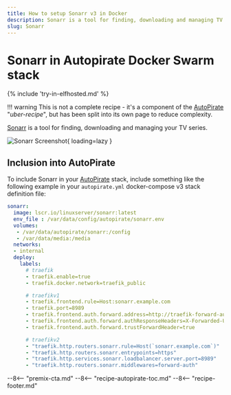 ```yaml
---
title: How to setup Sonarr v3 in Docker
description: Sonarr is a tool for finding, downloading and managing TV series*, and is a valuable addition to the docker-swarm AutoPirate stack
slug: Sonarr
---
```


# Sonarr in Autopirate Docker Swarm stack

{% include 'try-in-elfhosted.md' %}

!!! warning
    This is not a complete recipe - it's a component of the [AutoPirate](/recipes/autopirate/) "_uber-recipe_", but has been split into its own page to reduce complexity.

[Sonarr](https://sonarr.tv/) is a tool for finding, downloading and managing your TV series.

![Sonarr Screenshot](/images/sonarr.png){ loading=lazy }

## Inclusion into AutoPirate

To include Sonarr in your [AutoPirate](/recipes/autopirate/) stack, include something like the following example in your `autopirate.yml` docker-compose v3 stack definition file:

```yaml
sonarr:
  image: lscr.io/linuxserver/sonarr:latest
  env_file : /var/data/config/autopirate/sonarr.env
  volumes:
   - /var/data/autopirate/sonarr:/config
   - /var/data/media:/media
  networks:
  - internal
  deploy:
    labels:
      # traefik
      - traefik.enable=true
      - traefik.docker.network=traefik_public

      # traefikv1
      - traefik.frontend.rule=Host:sonarr.example.com
      - traefik.port=8989
      - traefik.frontend.auth.forward.address=http://traefik-forward-auth:4181
      - traefik.frontend.auth.forward.authResponseHeaders=X-Forwarded-User
      - traefik.frontend.auth.forward.trustForwardHeader=true        

      # traefikv2
      - "traefik.http.routers.sonarr.rule=Host(`sonarr.example.com`)"
      - "traefik.http.routers.sonarr.entrypoints=https"
      - "traefik.http.services.sonarr.loadbalancer.server.port=8989"
      - "traefik.http.routers.sonarr.middlewares=forward-auth"
```

--8<-- "premix-cta.md"
--8<-- "recipe-autopirate-toc.md"
--8<-- "recipe-footer.md"
